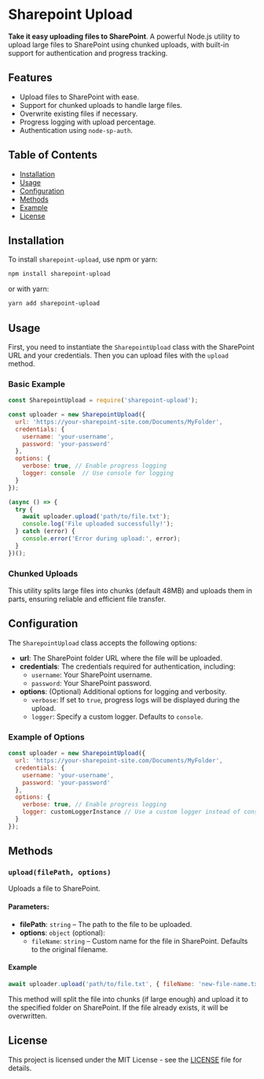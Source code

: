 # Sharepoint Upload

**Take it easy uploading files to SharePoint**. A powerful Node.js utility to upload large files to SharePoint using chunked uploads, with built-in support for authentication and progress tracking.

## Features

- Upload files to SharePoint with ease.
- Support for chunked uploads to handle large files.
- Overwrite existing files if necessary.
- Progress logging with upload percentage.
- Authentication using `node-sp-auth`.

## Table of Contents

- [Installation](#installation)
- [Usage](#usage)
- [Configuration](#configuration)
- [Methods](#methods)
- [Example](#example)
- [License](#license)

## Installation

To install `sharepoint-upload`, use npm or yarn:

```bash
npm install sharepoint-upload
```

or with yarn:

```bash
yarn add sharepoint-upload
```

## Usage

First, you need to instantiate the `SharepointUpload` class with the SharePoint URL and your credentials. Then you can upload files with the `upload` method.

### Basic Example

```javascript
const SharepointUpload = require('sharepoint-upload');

const uploader = new SharepointUpload({
  url: 'https://your-sharepoint-site.com/Documents/MyFolder',
  credentials: {
    username: 'your-username',
    password: 'your-password'
  },
  options: {
    verbose: true, // Enable progress logging
    logger: console  // Use console for logging
  }
});

(async () => {
  try {
    await uploader.upload('path/to/file.txt');
    console.log('File uploaded successfully!');
  } catch (error) {
    console.error('Error during upload:', error);
  }
})();
```

### Chunked Uploads

This utility splits large files into chunks (default 48MB) and uploads them in parts, ensuring reliable and efficient file transfer.

## Configuration

The `SharepointUpload` class accepts the following options:

- **url**: The SharePoint folder URL where the file will be uploaded.
- **credentials**: The credentials required for authentication, including:
  - `username`: Your SharePoint username.
  - `password`: Your SharePoint password.
- **options**: (Optional) Additional options for logging and verbosity.
  - `verbose`: If set to `true`, progress logs will be displayed during the upload.
  - `logger`: Specify a custom logger. Defaults to `console`.

### Example of Options

```javascript
const uploader = new SharepointUpload({
  url: 'https://your-sharepoint-site.com/Documents/MyFolder',
  credentials: {
    username: 'your-username',
    password: 'your-password'
  },
  options: {
    verbose: true, // Enable progress logging
    logger: customLoggerInstance // Use a custom logger instead of console
  }
});
```

## Methods

### `upload(filePath, options)`

Uploads a file to SharePoint.

#### Parameters:

- **filePath**: `string` – The path to the file to be uploaded.
- **options**: `object` (optional):
  - `fileName`: `string` – Custom name for the file in SharePoint. Defaults to the original filename.

#### Example

```javascript
await uploader.upload('path/to/file.txt', { fileName: 'new-file-name.txt' });
```

This method will split the file into chunks (if large enough) and upload it to the specified folder on SharePoint. If the file already exists, it will be overwritten.

## License

This project is licensed under the MIT License - see the [LICENSE](LICENSE) file for details.

